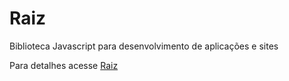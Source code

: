 # Raiz

Biblioteca Javascript para desenvolvimento de aplicações e sites

Para detalhes acesse [Raiz](http://raizjs.gitlab.io)
